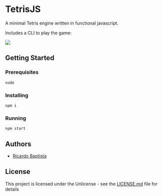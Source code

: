 # TetrisJS

A minimal Tetris engine written in functional javascript.

Includes a CLI to play the game:

![](https://github.com/ribaptista/tetramino/blob/master/demo1.gif?raw=true)

## Getting Started

### Prerequisites

```
node
```

### Installing

```
npm i
```

### Running

```
npm start
```

## Authors

- [Ricardo Baptista](https://github.com/ribaptista)

## License

This project is licensed under the Unlicense - see the [LICENSE.md](LICENSE.md) file for details
